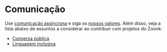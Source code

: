 # Comunicação

Use [comunicação assíncrona](./comunicacao-assincrona.md) e siga os [nossos valores](../../sobre/valores.md).
Além disso, veja a lista abaixo de assuntos a considerar ao contribuir com projetos do Zoonk:

- [Conversa pública](./conversa-publica)
- [Linguagem inclusiva](./linguagem-inclusiva)
